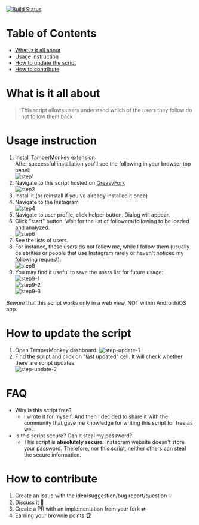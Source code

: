 [![Build Status](https://travis-ci.com/goodwin64/instagram-not-mutual-followers.svg?branch=master)](https://travis-ci.com/goodwin64/instagram-not-mutual-followers)

# Table of Contents
- [What is it all about](#what-is-it-all-about)
- [Usage instruction](#usage-instruction)
- [How to update the script](#how-to-update-the-script)
- [How to contribute](#how-to-contribute)

# What is it all about
> This script allows users understand which of the users they follow do not follow them back

# Usage instruction
1. Install [TamperMonkey extension](https://chrome.google.com/webstore/detail/tampermonkey/dhdgffkkebhmkfjojejmpbldmpobfkfo?hl=en).  
After successful installation you'll see the following in your browser top panel:  
![step1](screenshots/step1.png)  
2. Navigate to this script hosted on [GreasyFork](https://greasyfork.org/en/scripts/399405-instagram-not-mutual-followers)  
![step2](screenshots/step2.png)  
3. Install it (or reinstall if you've already installed it once)  
4. Navigate to the Instagram  
![step4](https://user-images.githubusercontent.com/13739892/79008449-b958c900-7b5d-11ea-943e-bdc5a0b7d224.png)  
5. Navigate to user profile, click helper button. Dialog will appear.  
6. Click "start" button. Wait for the list of followers/following to be loaded and analyzed.  
![step6](screenshots/step6.png)  
7. See the lists of users.  
8. For instance, these users do not follow me, while I follow them (usually celebrities or people that use Instagram rarely or haven't noticed my following request):  
![step8](screenshots/step8.png)  
9. You may find it useful to save the users list for future usage:  
![step9-1](screenshots/step9-1.png)  
![step9-2](screenshots/step9-2.png)  
![step9-3](screenshots/step9-3.png)  

*Beware* that this script works only in a web view, NOT within Android/iOS app.

# How to update the script
1. Open TamperMonkey dashboard:
![step-update-1](screenshots/step-update-1.png)  
2. Find the script and click on "last updated" cell. It will check whether there are script updates:  
![step-update-2](screenshots/step-update-2.gif)  

# FAQ
- Why is this script free?  
  - I wrote it for myself. And then I decided to share it with the community that gave me knowledge for writing this script for free as well.
- Is this script secure? Can it steal my password?
  - This script is **absolutely secure**. Instagram website doesn't store your password. Therefore, nor this script, neither others can steal the secure information.

# How to contribute
1. Create an issue with the idea/suggestion/bug report/question 💡
2. Discuss it 💬
3. Create a PR with an implementation from your fork ⇄
4. Earning your brownie points 🏆
